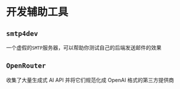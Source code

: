 # 开发辅助工具
<p id="54uSMdzsK4GdxMwqPj956C">

## `smtp4dev`

</p>


<p id="u2abynAaAgDJZgv56mE9Kc">

一个虚假的`SMTP`服务器，可以帮助你测试自己的后端发送邮件的效果

</p>


<p id="vVeR3v6Qsoru6yrbLTZf9d">



</p>


<p id="kQae94cCxRvR3oV4hmcVK">

## `OpenRouter`

</p>


<p id="tDG9GMWSagcfjo2YZfaemq">

收集了大量生成式 AI API 并将它们规范化成 OpenAI 格式的第三方提供商

</p>


<p id="qrhNgghYh24B72X5aA3L28">



</p>


<p id="poks3EcjBP169atbxEsC2n">



</p>


